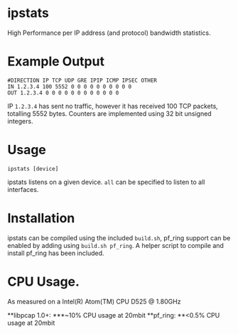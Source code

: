 ipstats
=======

High Performance per IP address (and protocol) bandwidth statistics.

# Example Output
```
#DIRECTION IP TCP UDP GRE IPIP ICMP IPSEC OTHER
IN 1.2.3.4 100 5552 0 0 0 0 0 0 0 0 0 0
OUT 1.2.3.4 0 0 0 0 0 0 0 0 0 0 0 0
```

IP ```1.2.3.4``` has sent no traffic, however it has received 100 TCP packets, totalling 5552 bytes. Counters are implemented using 32 bit unsigned integers.

# Usage
```ipstats [device]```

ipstats listens on a given device. ```all``` can be specified to listen to all interfaces.

# Installation
ipstats can be compiled using the included ```build.sh```, pf_ring support can be enabled by adding using ```build.sh pf_ring```. A helper script to compile and install pf_ring has been included.

# CPU Usage.
As measured on a Intel(R) Atom(TM) CPU D525   @ 1.80GHz

**libpcap 1.0+: ***~10% CPU usage at 20mbit
**pf_ring: **<0.5% CPU usage at 20mbit